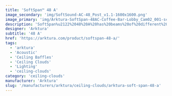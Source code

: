 ```yaml
---
title: 'SoftSpan™ 48 A'
image_secondary: 'img/SoftSound-AC-48_Post_v1.1-1600x1600.png'
image_primary: 'img/Arktura-SoftSpan-48AC-Coffee-Bar-Lobby_Cam02_001-scaled.jpg'
description: 'SoftSpan%u2122%2048%20A%20has%20beams%20of%20different%20heights%20intersecting%20each%20other%2C%20creating%20a%20layered%20look%20that%20also%20enhances%20acoustics%20and%20reduces%20the%20impact%20of%20noise.%20Add%20Soft%20Sound%AE%20coffer%20panels%20to%20create%20an%20enclosed%20look%20and%20further%20enhance%20the%20acoustics%20of%20your%20space.'
designer: 'Arktura'
subtitle: '48 A'
href: 'https://arktura.com/product/softspan-48-a/'
tags:
  - 'arktura'
  - 'Acoustic'
  - 'Ceiling Baffles'
  - 'Ceiling Clouds'
  - 'Lighting'
  - 'ceiling-clouds'
category: 'ceiling-clouds'
manufacturer: 'Arktura'
slug: '/manufacturers/arktura/ceiling-clouds/arktura-soft-span-48-a'
---
```

